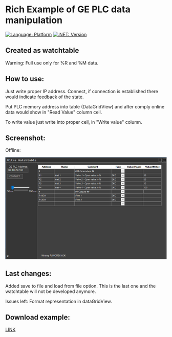 # Rich Example of GE PLC data manipulation

[![Language: Platform](https://img.shields.io/badge/platform-win--32%20%7C%20win--64-lightgrey)](https://github.com/kkuba91/uGESRTP)
[![.NET: Version](https://img.shields.io/badge/.NET-%3E%3D4.5-brightgreen)](https://github.com/kkuba91/uGESRTP)

## Created as watchtable

Warning: Full use only for %R and %M data.

## How to use:

Just write proper IP address. Connect, if connection is established there would indicate feedback of the state.

Put PLC memory address into table (DataGridView) and after comply online data would show in "Read Value" column cell.

To write value just write into proper cell, in "Write value" column.

## Screenshot:

Offline:

![alt text](https://github.com/kkuba91/uGESRTP/blob/main/Example%20-%20Rich/Screenshot1.png?raw=true)

## Last changes:

Added save to file and load from file option. This is the last one and the watchtable will not be developed anymore.

Issues left: Format representation in dataGridView.

## Download example:
[LINK](../Example%20-%20Rich/uWatchtable/bin/Release/GEwatch.exe)

